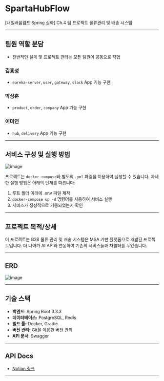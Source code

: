 # SpartaHubFlow
[내일배움캠프 Spring 심화] Ch.4 팀 프로젝트 물류관리 및 배송 시스템

---

## 팀원 역할 분담

- 전반적인 설계 및 프로젝트 관리는 모든 팀원이 공동으로 작업

### 김홍성
- `eureka-server`, `user`, `gateway`, `slack` App 기능 구현

### 박상훈

- `product`, `order`, `company` App 기능 구현

### 이미연

- `hub`, `delivery` App 기능 구현

---

## 서비스 구성 및 실행 방법

![image](https://github.com/user-attachments/assets/076304fd-a903-428c-a4f3-a20cfee73c57)


프로젝트는 `docker-compose`와 별도의 `.yml` 파일을 이용하여 실행할 수 있습니다. 자세한 실행 방법은 아래의 단계를 따릅니다:

1. 루트 폴더 아래에 .env 파일 제작
2. `docker-compose up -d` 명령어를 사용하여 서비스 실행
3. 서비스가 정상적으로 기동되었는지 확인

---

## 프로젝트 목적/상세

이 프로젝트는 B2B 물류 관리 및 배송 시스템은 MSA 기반 플랫폼으로 개발된 프로젝트입니다. 더 나아가 AI API와 연동하여 기존의 서비스들과 차별화를 두었습니다.


---

## ERD

![image](https://github.com/user-attachments/assets/c8b5e554-0aff-42dd-b80e-d17f8d7db8c3)

---

## 기술 스택

- **백엔드**: Spring Boot 3.3.3
- **데이터베이스:** PostgreSQL, Redis
- **빌드 툴:**  Docker, Gradle
- **버전 관리:** Git을 이용한 버전 관리
- **API 문서**: Swagger

---

## API Docs

- [Notion 링크](https://www.notion.so/teamsparta/2c39338ec4114b2da46db8a172de505d?v=06e3a960012b45b0b5ccbff5aefb41a9)

---

